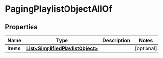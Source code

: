 

# PagingPlaylistObjectAllOf


## Properties

| Name | Type | Description | Notes |
|------------ | ------------- | ------------- | -------------|
|**items** | [**List&lt;SimplifiedPlaylistObject&gt;**](SimplifiedPlaylistObject.md) |  |  [optional] |



